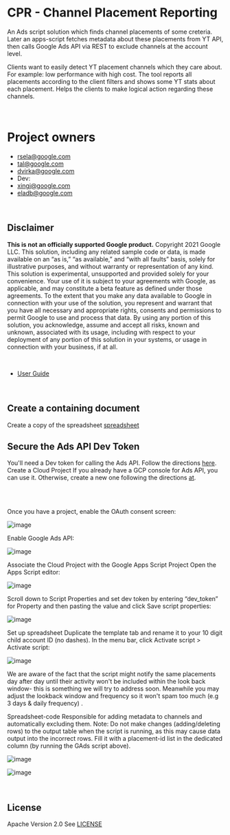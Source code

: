 


# CPR - Channel Placement Reporting

An Ads script solution which finds channel placements of some creteria.
Later an apps-script fetches metadata about these placements from YT API, then calls Google Ads API via REST to exclude channels at the account level. 


Clients want to easily detect YT placement channels which they care about. For example: low performance with high cost.
The tool reports all placements according to the client filters and shows some YT stats about each placement.
Helps the clients to make logical action regarding these channels.

</br>

# Project owners
- rsela@google.com
- tal@google.com
- dvirka@google.com
- Dev: 
- xingj@google.com
- eladb@google.com

</br>




## Disclaimer

**This is not an officially supported Google product.**
Copyright 2021 Google LLC. This solution, including any related sample code or data, is made available on an “as is,” “as available,” and “with all faults” basis, solely for illustrative purposes, and without warranty or representation of any kind. This solution is experimental, unsupported and provided solely for your convenience. Your use of it is subject to your agreements with Google, as applicable, and may constitute a beta feature as defined under those agreements.  To the extent that you make any data available to Google in connection with your use of the solution, you represent and warrant that you have all necessary and appropriate rights, consents and permissions to permit Google to use and process that data.  By using any portion of this solution, you acknowledge, assume and accept all risks, known and unknown, associated with its usage, including with respect to your deployment of any portion of this solution in your systems, or usage in connection with your business, if at all.


</br>

* [User Guide](https://docs.google.com/document/d/1NJWg1qfvxRiELdXGURPBgYUyPwdk26Nuxnxjf4k1EkY/edit?usp=sharing)

</br>



## Create a containing document
Create a copy of the spreadsheet [spreadsheet](https://docs.google.com/spreadsheets/d/1cknXh4v9x9_16LvQBXzp1fwAGst0-3YXCYhCIEknF_A/copy)



## Secure the Ads API Dev Token
You'll need a Dev token for calling the Ads API. Follow the directions [here](https://developers.google.com/google-ads/api/docs/first-call/dev-token).
Create a Cloud Project
If you already have a GCP console for Ads API, you can use it.  Otherwise, create a new one following the directions [at](https://developers.google.com/google-ads/api/docs/first-call/oauth-cloud-project).

</br>
</br>


Once you have a project, enable the OAuth consent screen:

![image](/src/2022-05-16_23-53.png)


Enable Google Ads API:

![image](/src/2022-05-16_23-54.png)

Associate the Cloud Project with the Google Apps Script Project
Open the Apps Script editor:


![image](/src/2022-05-16_23-54_1.png)


Scroll down to Script Properties and set dev token by entering “dev_token” for Property and then pasting the value and click Save script properties: 

![image](/src/2022-05-16_23-55.png)

Set up spreadsheet
Duplicate the template tab and rename it to your 10 digit child account ID (no dashes). 
In the menu bar, click Activate script > Activate script:

![image](/src/2022-05-16_23-57.png)


We are aware of the fact that the script might notify the same placements day after day until their activity won't be included within the look back window- this is something we will try to address soon. Meanwhile you may adjust the lookback window and frequency so it won't spam too much (e.g 3 days & daily frequency) . 
 
Spreadsheet-code
Responsible for adding metadata to channels and automatically excluding them.
Note: Do not make changes (adding/deleting rows) to the output table when the script is running, as this may cause data output into the incorrect rows.
Fill it with a placement-id list in the dedicated column (by running the GAds script above). 


![image](/src/2022-05-16_23-56_2.png)

![image](/src/2022-05-16_23-56_1.png)



</br>


## License
Apache Version 2.0
See [LICENSE](LICENSE)
